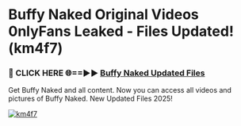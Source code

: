 # Buffy Naked Original Videos 0nlyFans Leaked - Files Updated! (km4f7)

<h3>🔴 CLICK HERE 🌐==►► <a href="https://tinyurl.com/yckcrads" rel="nofollow">Buffy Naked Updated Files</a></h3>

Get Buffy Naked and all content. Now you can access all videos and pictures of Buffy Naked. New Updated Files 2025!

[![km4f7](https://i.imgur.com/hpKpOFt.gif)](https://tinyurl.com/yckcrads)
